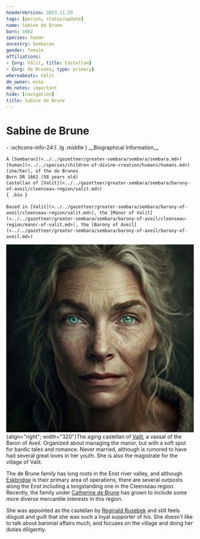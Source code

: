 ```yaml
---
headerVersion: 2023.11.25
tags: [person, status/update]
name: Sabine de Brune
born: 1662
species: human
ancestry: Sembaran
gender: female
affiliations:
- {org: Valit, title: Castellan}
- {org: de Brunes, type: primary}
whereabouts: Valit
dm_owner: mike
dm_notes: important
hide: [navigation]
title: Sabine de Brune
---
```

# Sabine de Brune
<div class="grid cards ext-narrow-margin ext-one-column" markdown>
- :octicons-info-24:{ .lg .middle } __Biographical Information__

    A [Sembaran](<../../gazetteer/greater-sembara/sembara/sembara.md>) [human](<../../species/children-of-divine-creation/humans/humans.md>) (she/her), of the de Brunes  
    Born DR 1662 (58 years old)  
    Castellan of [Valit](<../../gazetteer/greater-sembara/sembara/barony-of-aveil/cleenseau-region/valit.md>)  
    { .bio }

    Based in [Valit](<../../gazetteer/greater-sembara/sembara/barony-of-aveil/cleenseau-region/valit.md>), the [Manor of Valit](<../../gazetteer/greater-sembara/sembara/barony-of-aveil/cleenseau-region/manor-of-valit.md>), the [Barony of Aveil](<../../gazetteer/greater-sembara/sembara/barony-of-aveil/barony-of-aveil.md>)
</div>


![Sabine de Brune Valit](../../assets/sabine-de-brune-valit.png){align="right"; width="320"}The aging castellan of [Valit](<../../gazetteer/greater-sembara/sembara/barony-of-aveil/cleenseau-region/valit.md>), a vassal of the Baron of Aveil. Organized about managing the manor, but with a soft spot for bardic tales and romance. Never married, although is rumored to have had several great loves in her youth. She is also the magistrate for the village of Valit.

The de Brune family has long roots in the Enst river valley, and although [Eskbridge](<../../gazetteer/greater-sembara/sembara/heartlands/eskbridge.md>) is their primary area of operations, there are several outposts along the Enst including a longstanding one in the Cleenseau region. Recently, the family under [Catherine de Brune](<./catherine-de-brune.md>) has grown to include some more diverse mercantile interests in this region.

She was appointed as the castellan by [Reginald Rusebek](<./reginald-rusebek.md>) and still feels disgust and guilt that she was such a loyal supporter of his. She doesn't like to talk about baronial affairs much, and focuses on the village and doing her duties diligently. 
